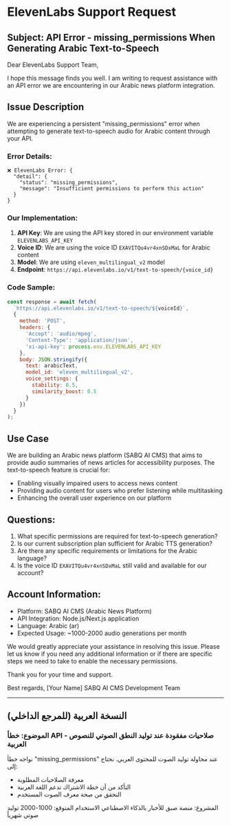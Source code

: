 # ElevenLabs Support Request

## Subject: API Error - missing_permissions When Generating Arabic Text-to-Speech

Dear ElevenLabs Support Team,

I hope this message finds you well. I am writing to request assistance with an API error we are encountering in our Arabic news platform integration.

## Issue Description

We are experiencing a persistent "missing_permissions" error when attempting to generate text-to-speech audio for Arabic content through your API.

### Error Details:
```
❌ ElevenLabs Error: {
  "detail": {
    "status": "missing_permissions",
    "message": "Insufficient permissions to perform this action"
  }
}
```

### Our Implementation:

1. **API Key**: We are using the API key stored in our environment variable `ELEVENLABS_API_KEY`
2. **Voice ID**: We are using the voice ID `EXAVITQu4vr4xnSDxMaL` for Arabic content
3. **Model**: We are using `eleven_multilingual_v2` model
4. **Endpoint**: `https://api.elevenlabs.io/v1/text-to-speech/{voice_id}`

### Code Sample:
```javascript
const response = await fetch(
  `https://api.elevenlabs.io/v1/text-to-speech/${voiceId}`,
  {
    method: 'POST',
    headers: {
      'Accept': 'audio/mpeg',
      'Content-Type': 'application/json',
      'xi-api-key': process.env.ELEVENLABS_API_KEY
    },
    body: JSON.stringify({
      text: arabicText,
      model_id: 'eleven_multilingual_v2',
      voice_settings: {
        stability: 0.5,
        similarity_boost: 0.5
      }
    })
  }
);
```

## Use Case

We are building an Arabic news platform (SABQ AI CMS) that aims to provide audio summaries of news articles for accessibility purposes. The text-to-speech feature is crucial for:

- Enabling visually impaired users to access news content
- Providing audio content for users who prefer listening while multitasking
- Enhancing the overall user experience on our platform

## Questions:

1. What specific permissions are required for text-to-speech generation?
2. Is our current subscription plan sufficient for Arabic TTS generation?
3. Are there any specific requirements or limitations for the Arabic language?
4. Is the voice ID `EXAVITQu4vr4xnSDxMaL` still valid and available for our account?

## Account Information:

- Platform: SABQ AI CMS (Arabic News Platform)
- API Integration: Node.js/Next.js application
- Language: Arabic (ar)
- Expected Usage: ~1000-2000 audio generations per month

We would greatly appreciate your assistance in resolving this issue. Please let us know if you need any additional information or if there are specific steps we need to take to enable the necessary permissions.

Thank you for your time and support.

Best regards,
[Your Name]
SABQ AI CMS Development Team

---

## النسخة العربية (للمرجع الداخلي)

### الموضوع: خطأ API - صلاحيات مفقودة عند توليد النطق الصوتي للنصوص العربية

نواجه خطأ "missing_permissions" عند محاولة توليد الصوت للمحتوى العربي. نحتاج إلى:
- معرفة الصلاحيات المطلوبة
- التأكد من أن خطة الاشتراك تدعم اللغة العربية
- التحقق من صحة معرف الصوت المستخدم

المشروع: منصة صبق للأخبار بالذكاء الاصطناعي
الاستخدام المتوقع: 1000-2000 توليد صوتي شهرياً 
